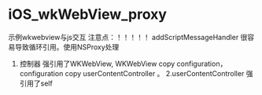 # iOS_wkWebView_proxy
示例wkwebview与js交互
注意点：！！！！！
addScriptMessageHandler 很容易导致循环引用。使用NSProxy处理
1. 控制器 强引用了WKWebView, WKWebView copy configuration， configuration copy  userContentController 。
2.userContentController 强引用了self
